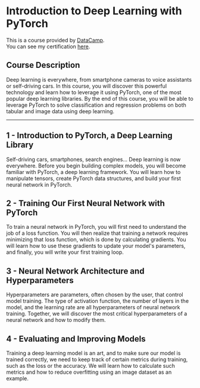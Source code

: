 # Introduction to Deep Learning with PyTorch

This is a course provided by [DataCamp](https://app.datacamp.com/).  
You can see my certification [here](https://www.datacamp.com/statement-of-accomplishment/course/2514d91e48ec10cd25e7d71cf466dd9ba5786cb2?raw=1).

## Course Description

Deep learning is everywhere, from smartphone cameras to voice assistants or self-driving cars. In this course, you will discover this powerful technology and learn how to leverage it using PyTorch, one of the most popular deep learning libraries. By the end of this course, you will be able to leverage PyTorch to solve classification and regression problems on both tabular and image data using deep learning.

---

## 1 - Introduction to PyTorch, a Deep Learning Library
Self-driving cars, smartphones, search engines... Deep learning is now everywhere. Before you begin building complex models, you will become familiar with PyTorch, a deep learning framework. You will learn how to manipulate tensors, create PyTorch data structures, and build your first neural network in PyTorch.

## 2 - Training Our First Neural Network with PyTorch
To train a neural network in PyTorch, you will first need to understand the job of a loss function. You will then realize that training a network requires minimizing that loss function, which is done by calculating gradients. You will learn how to use these gradients to update your model's parameters, and finally, you will write your first training loop. 

## 3 - Neural Network Architecture and Hyperparameters
Hyperparameters are parameters, often chosen by the user, that control model training. The type of activation function, the number of layers in the model, and the learning rate are all hyperparameters of neural network training. Together, we will discover the most critical hyperparameters of a neural network and how to modify them.

## 4 - Evaluating and Improving Models
Training a deep learning model is an art, and to make sure our model is trained correctly, we need to keep track of certain metrics during training, such as the loss or the accuracy. We will learn how to calculate such metrics and how to reduce overfitting using an image dataset as an example. 
